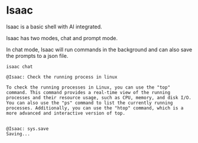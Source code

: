 # Isaac

Isaac is a basic shell with AI integrated. 

Isaac has two modes, chat and prompt mode.

In chat mode, Isaac will run commands in the background and can also save the prompts to a json file. 
```
isaac chat

@Isaac: Check the running process in linux    

To check the running processes in Linux, you can use the "top" command. This command provides a real-time view of the running processes and their resource usage, such as CPU, memory, and disk I/O. You can also use the "ps" command to list the currently running processes. Additionally, you can use the "htop" command, which is a more advanced and interactive version of top.


@Isaac: sys.save
Saving...
```
